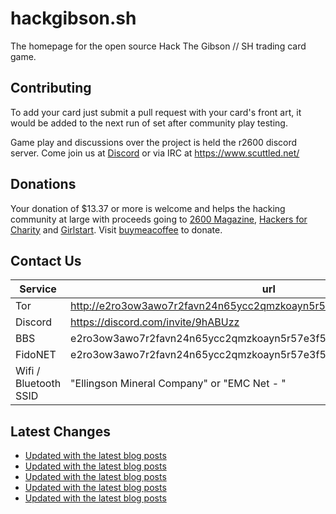 # hackgibson.sh
The homepage for the open source Hack The Gibson // SH trading card game.


## Contributing

To add your card just submit a pull request with your card's front art, it would be added to the next run of set after community play testing.

Game play and discussions over the project is held the r2600 discord server. Come join us at [Discord](https://discord.com/invite/9hABUzz) or via IRC at https://www.scuttled.net/


## Donations

Your donation of $13.37 or more is welcome and helps the hacking community at large with proceeds going to [2600 Magazine](https://2600.com/), [Hackers for Charity](https://hackersforcharity.org) and [Girlstart](https://girlstart.org).  Visit [buymeacoffee](https://www.buymeacoffee.com/hackgibson.sh) to donate.


## Contact Us

Service | url
-|-
Tor | http://e2ro3ow3awo7r2favn24n65ycc2qmzkoayn5r57e3f56nvjwdcgg32ad.onion
Discord | https://discord.com/invite/9hABUzz
BBS | e2ro3ow3awo7r2favn24n65ycc2qmzkoayn5r57e3f56nvjwdcgg32ad.onion:23
FidoNET | e2ro3ow3awo7r2favn24n65ycc2qmzkoayn5r57e3f56nvjwdcgg32ad.onion:24554
Wifi / Bluetooth SSID | "Ellingson Mineral Company" or "EMC Net - <fidonet address>"

## Latest Changes
<!-- BLOG-POST-LIST:START -->
- [Updated with the latest blog posts](https://github.com/DFW2600/hackgibson.sh/commit/c87e9eb1d765f710e654b160ed40a6b271d06b84)
- [Updated with the latest blog posts](https://github.com/DFW2600/hackgibson.sh/commit/dddd650b1f68e22e1972b41f832881d15a881225)
- [Updated with the latest blog posts](https://github.com/DFW2600/hackgibson.sh/commit/35de0fda7e9133368be1c26f75de2e09dad08c9a)
- [Updated with the latest blog posts](https://github.com/DFW2600/hackgibson.sh/commit/e3a66f0929250499df23f0ae162ccf8f5b234f6a)
- [Updated with the latest blog posts](https://github.com/DFW2600/hackgibson.sh/commit/43c1da7158f1781f39519524be28634415bb33a4)
<!-- BLOG-POST-LIST:END -->
